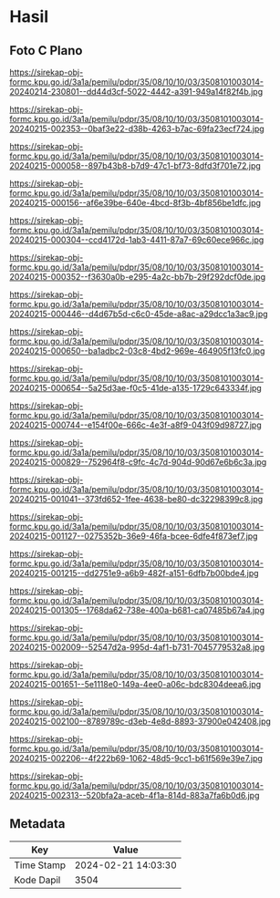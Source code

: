 # Hasil

## Foto C Plano

https://sirekap-obj-formc.kpu.go.id/3a1a/pemilu/pdpr/35/08/10/10/03/3508101003014-20240214-230801--dd44d3cf-5022-4442-a391-949a14f82f4b.jpg

https://sirekap-obj-formc.kpu.go.id/3a1a/pemilu/pdpr/35/08/10/10/03/3508101003014-20240215-002353--0baf3e22-d38b-4263-b7ac-69fa23ecf724.jpg

https://sirekap-obj-formc.kpu.go.id/3a1a/pemilu/pdpr/35/08/10/10/03/3508101003014-20240215-000058--897b43b8-b7d9-47c1-bf73-8dfd3f701e72.jpg

https://sirekap-obj-formc.kpu.go.id/3a1a/pemilu/pdpr/35/08/10/10/03/3508101003014-20240215-000156--af6e39be-640e-4bcd-8f3b-4bf856be1dfc.jpg

https://sirekap-obj-formc.kpu.go.id/3a1a/pemilu/pdpr/35/08/10/10/03/3508101003014-20240215-000304--ccd4172d-1ab3-4411-87a7-69c60ece966c.jpg

https://sirekap-obj-formc.kpu.go.id/3a1a/pemilu/pdpr/35/08/10/10/03/3508101003014-20240215-000352--f3630a0b-e295-4a2c-bb7b-29f292dcf0de.jpg

https://sirekap-obj-formc.kpu.go.id/3a1a/pemilu/pdpr/35/08/10/10/03/3508101003014-20240215-000446--d4d67b5d-c6c0-45de-a8ac-a29dcc1a3ac9.jpg

https://sirekap-obj-formc.kpu.go.id/3a1a/pemilu/pdpr/35/08/10/10/03/3508101003014-20240215-000650--ba1adbc2-03c8-4bd2-969e-464905f13fc0.jpg

https://sirekap-obj-formc.kpu.go.id/3a1a/pemilu/pdpr/35/08/10/10/03/3508101003014-20240215-000654--5a25d3ae-f0c5-41de-a135-1729c643334f.jpg

https://sirekap-obj-formc.kpu.go.id/3a1a/pemilu/pdpr/35/08/10/10/03/3508101003014-20240215-000744--e154f00e-666c-4e3f-a8f9-043f09d98727.jpg

https://sirekap-obj-formc.kpu.go.id/3a1a/pemilu/pdpr/35/08/10/10/03/3508101003014-20240215-000829--752964f8-c9fc-4c7d-904d-90d67e6b6c3a.jpg

https://sirekap-obj-formc.kpu.go.id/3a1a/pemilu/pdpr/35/08/10/10/03/3508101003014-20240215-001041--373fd652-1fee-4638-be80-dc32298399c8.jpg

https://sirekap-obj-formc.kpu.go.id/3a1a/pemilu/pdpr/35/08/10/10/03/3508101003014-20240215-001127--0275352b-36e9-46fa-bcee-6dfe4f873ef7.jpg

https://sirekap-obj-formc.kpu.go.id/3a1a/pemilu/pdpr/35/08/10/10/03/3508101003014-20240215-001215--dd2751e9-a6b9-482f-a151-6dfb7b00bde4.jpg

https://sirekap-obj-formc.kpu.go.id/3a1a/pemilu/pdpr/35/08/10/10/03/3508101003014-20240215-001305--1768da62-738e-400a-b681-ca07485b67a4.jpg

https://sirekap-obj-formc.kpu.go.id/3a1a/pemilu/pdpr/35/08/10/10/03/3508101003014-20240215-002009--52547d2a-995d-4af1-b731-7045779532a8.jpg

https://sirekap-obj-formc.kpu.go.id/3a1a/pemilu/pdpr/35/08/10/10/03/3508101003014-20240215-001651--5e1118e0-149a-4ee0-a06c-bdc8304deea6.jpg

https://sirekap-obj-formc.kpu.go.id/3a1a/pemilu/pdpr/35/08/10/10/03/3508101003014-20240215-002100--8789789c-d3eb-4e8d-8893-37900e042408.jpg

https://sirekap-obj-formc.kpu.go.id/3a1a/pemilu/pdpr/35/08/10/10/03/3508101003014-20240215-002206--4f222b69-1062-48d5-9cc1-b61f569e39e7.jpg

https://sirekap-obj-formc.kpu.go.id/3a1a/pemilu/pdpr/35/08/10/10/03/3508101003014-20240215-002313--520bfa2a-aceb-4f1a-814d-883a7fa6b0d6.jpg


## Metadata

| Key        | Value               |
| ---------- | ------------------- |
| Time Stamp | 2024-02-21 14:03:30 |
| Kode Dapil | 3504                |



